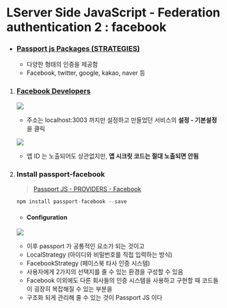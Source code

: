 # LServer Side JavaScript - Federation authentication 2 : facebook

- ### [Passport js Packages (STRATEGIES)](http://www.passportjs.org/packages/)

  - 다양한 형태의 인증을 제공함
  - Facebook, twitter, google, kakao, naver 등

1. ### [Facebook Developers](https://developers.facebook.com/)

   ![](https://github.com/antaehyeon/WinterVacation_Project/blob/master/Image/%EC%8A%A4%ED%81%AC%EB%A6%B0%EC%83%B7%202018-01-09%20%EC%98%A4%ED%9B%84%208.28.05.png)

   - 주소는 localhost:3003 까지만 설정하고 만들었던 서비스의 **설정 - 기본설정**을 클릭

   ![](https://github.com/antaehyeon/WinterVacation_Project/blob/master/Image/%EC%8A%A4%ED%81%AC%EB%A6%B0%EC%83%B7%202018-01-09%20%EC%98%A4%ED%9B%84%208.32.08.png)

   - 앱 ID 는 노출되어도 상관없지만, **앱 시크릿 코드는 절대 노출되면 안됨**

2. ### Install passport-facebook

   > [Passport JS - PROVIDERS - Facebook](http://www.passportjs.org/docs/facebook/)

   ```js
   npm install passport-facebook --save
   ```

   - #### Configuration

   ![](https://github.com/antaehyeon/WinterVacation_Project/blob/master/Image/%EC%8A%A4%ED%81%AC%EB%A6%B0%EC%83%B7%202018-01-09%20%EC%98%A4%ED%9B%84%208.36.07.png)

   - 이후 passport 가 공통적인 요소가 되는 것이고
   - LocalStrategy (아이디와 비밀번호를 직접 입력하는 방식)
   - FacebookStrategy (페이스북 타사 인증 시스템)
   - 사용자에게 2가지의 선택지를 줄 수 있는 환경을 구성할 수 있음
   - Facebook 이외에도 다른 회사들의 인증 시스템을 사용하고 구현할 때 코드들이 굉장히 복잡해질 수 있는 부분을
   - 구조화 되게 관리해 줄 수 있는 것이 Passport JS 이다